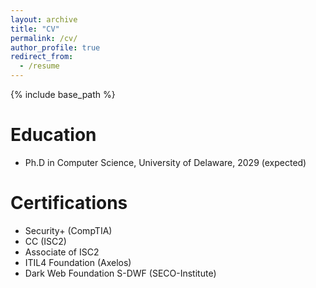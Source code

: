 ```yaml
---
layout: archive
title: "CV"
permalink: /cv/
author_profile: true
redirect_from:
  - /resume
---
```


{% include base_path %}

Education
======
* Ph.D in Computer Science, University of Delaware, 2029 (expected)





[//]: # (Publications)

[//]: # (======)

[//]: # (  <ul>{% for post in site.publications reversed %})

[//]: # (    {% include archive-single-cv.html %})

[//]: # (  {% endfor %}</ul>)
  

Certifications
======
* Security+ (CompTIA)
* CC (ISC2)
* Associate of ISC2 
* ITIL4 Foundation (Axelos)
* Dark Web Foundation S-DWF (SECO-Institute)

